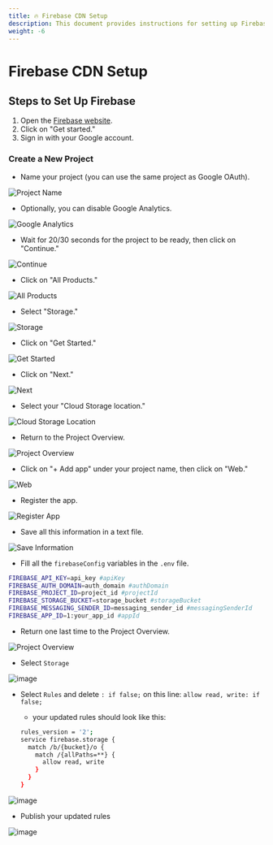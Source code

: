 ```yaml
---
title: 🔥 Firebase CDN Setup
description: This document provides instructions for setting up Firebase CDN for LibreChat
weight: -6
---
```


# Firebase CDN Setup

## Steps to Set Up Firebase

1. Open the [Firebase website](https://firebase.google.com/).
2. Click on "Get started."
3. Sign in with your Google account.

### Create a New Project

- Name your project (you can use the same project as Google OAuth).

![Project Name](https://github.com/danny-avila/LibreChat/assets/81851188/dccce3e0-b639-41ef-8142-19d24911c65c)

- Optionally, you can disable Google Analytics.

![Google Analytics](https://github.com/danny-avila/LibreChat/assets/81851188/5d4d58c5-451c-498b-97c0-f123fda79514)

- Wait for 20/30 seconds for the project to be ready, then click on "Continue."

![Continue](https://github.com/danny-avila/LibreChat/assets/81851188/6929802e-a30b-4b1e-b124-1d4b281d0403)

- Click on "All Products."

![All Products](https://github.com/danny-avila/LibreChat/assets/81851188/92866c82-2b03-4ebe-807e-73a0ccce695e)

- Select "Storage."

![Storage](https://github.com/danny-avila/LibreChat/assets/81851188/b22dcda1-256b-494b-a835-a05aeea02e89)

- Click on "Get Started."

![Get Started](https://github.com/danny-avila/LibreChat/assets/81851188/c3f0550f-8184-4c79-bb84-fa79655b7978)

- Click on "Next."

![Next](https://github.com/danny-avila/LibreChat/assets/81851188/2a65632d-fe22-4c71-b8f1-aac53ee74fb6)

- Select your "Cloud Storage location."

![Cloud Storage Location](https://github.com/danny-avila/LibreChat/assets/81851188/c094d4bc-8e5b-43c7-96d9-a05bcf4e2af6)

- Return to the Project Overview.

![Project Overview](https://github.com/danny-avila/LibreChat/assets/81851188/c425f4bb-a494-42f2-9fdc-ff2c8ce005e1)

- Click on "+ Add app" under your project name, then click on "Web."

![Web](https://github.com/danny-avila/LibreChat/assets/81851188/22dab877-93cb-4828-9436-10e14374e57e)

- Register the app.

![Register App](https://github.com/danny-avila/LibreChat/assets/81851188/0a1b0a75-7285-4f03-95cf-bf971bd7d874)

- Save all this information in a text file.

![Save Information](https://github.com/danny-avila/LibreChat/assets/81851188/056754ad-9d36-4662-888e-f189ddb38fd3)

- Fill all the `firebaseConfig` variables in the `.env` file.

```bash
FIREBASE_API_KEY=api_key #apiKey
FIREBASE_AUTH_DOMAIN=auth_domain #authDomain
FIREBASE_PROJECT_ID=project_id #projectId
FIREBASE_STORAGE_BUCKET=storage_bucket #storageBucket
FIREBASE_MESSAGING_SENDER_ID=messaging_sender_id #messagingSenderId
FIREBASE_APP_ID=1:your_app_id #appId
```

- Return one last time to the Project Overview.

![Project Overview](https://github.com/danny-avila/LibreChat/assets/81851188/c425f4bb-a494-42f2-9fdc-ff2c8ce005e1)

- Select `Storage`

![image](https://github.com/danny-avila/LibreChat/assets/32828263/16a0f850-cdd4-4875-8342-ab67bfb59804)

- Select `Rules` and delete `: if false;` on this line: `allow read, write: if false;`

    - your updated rules should look like this:

    ```bash
    rules_version = '2';
    service firebase.storage {
      match /b/{bucket}/o {
        match /{allPaths=**} {
          allow read, write 
        }
      }
    }
    ```

![image](https://github.com/danny-avila/LibreChat/assets/32828263/c190011f-c1a6-47c7-986e-8d309b5f8704)

- Publish your updated rules

![image](https://github.com/danny-avila/LibreChat/assets/32828263/5e6a17c3-5aba-419a-a18f-be910b1f25d5)